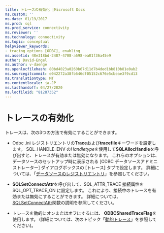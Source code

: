 ```yaml
---
title: トレースの有効化 |Microsoft Docs
ms.custom: ''
ms.date: 01/19/2017
ms.prod: sql
ms.prod_service: connectivity
ms.reviewer: ''
ms.technology: connectivity
ms.topic: conceptual
helpviewer_keywords:
- tracing options [ODBC], enabling
ms.assetid: 48e318bd-2487-4708-a698-ea01f36a45e9
author: David-Engel
ms.author: v-daenge
ms.openlocfilehash: 80bd4023a0260b67d11d7b4ded1bb810b81e0ab2
ms.sourcegitcommit: e042272a38fb646df05152c676e5cbeae3f9cd13
ms.translationtype: MT
ms.contentlocale: ja-JP
ms.lasthandoff: 04/27/2020
ms.locfileid: "81287352"
---
```

# <a name="enabling-tracing"></a>トレースの有効化
トレースは、次の3つの方法で有効にすることができます。  
  
-   Odbc .ini レジストリエントリの**Trace**および**tracefile**キーワードを設定します。 SQL_HANDLE_ENV の*Handletype*を使用して**SQLAllocHandle**を呼び出すと、トレースが有効または無効になります。 これらのオプションは、データソースのセットアップ時に表示される [ODBC データソースアドミニストレーター] ダイアログボックスの [トレース] タブで設定します。 詳細については、「[データソースのレジストリエントリ](../../../odbc/reference/install/registry-entries-for-data-sources.md)」を参照してください。  
  
-   **SQLSetConnectAttr**を呼び出して、SQL_ATTR_TRACE 接続属性を SQL_OPT_TRACE_ON に設定します。 これにより、接続中のトレースを有効または無効にすることができます。 詳細については、 [SQLSetConnectAttr](../../../odbc/reference/syntax/sqlsetconnectattr-function.md)関数の説明を参照してください。  
  
-   トレースを動的にオンまたはオフにするには、 **ODBCSharedTraceFlag**を使用します。 (詳細については、次のトピック「[動的トレース](../../../odbc/reference/develop-app/dynamic-tracing.md)」を参照してください)。
